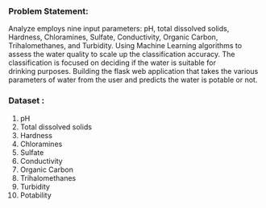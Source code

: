 ### Problem Statement:

 Analyze employs nine input parameters: pH, total dissolved solids, Hardness, Chloramines, Sulfate, Conductivity, Organic Carbon, Trihalomethanes, and Turbidity. Using Machine Learning algorithms to assess the water quality to scale up the classification accuracy. The classification is focused on deciding if the water is suitable for drinking purposes. Building the flask web application that takes the various parameters of water from the user and predicts the water is potable or not.

### Dataset :

1. pH
2. Total dissolved solids
3. Hardness
4. Chloramines
5. Sulfate
6. Conductivity
7. Organic Carbon
8. Trihalomethanes
9. Turbidity
10. Potability


